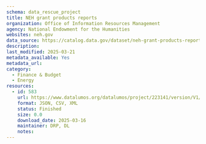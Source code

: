 ```yaml
---
schema: data_rescue_project 
title: NEH grant products reports
organization: Office of Information Resources Management
agency: National Endowment for the Humanities
websites: neh.gov
data_source: https://catalog.data.gov/dataset/neh-grant-products-reports
description: 
last_modified: 2025-03-21
metadata_available: Yes
metadata_url: 
category:
  - Finance & Budget 
  - Energy 
resources:
  - id: 583
    url: https://www.datalumos.org/datalumos/project/223141/version/V1/view
    format: JSON, CSV, XML
    status: Finished
    size: 0.0
    download_date: 2025-03-16
    maintainer: DRP, DL
    notes: 
---
```

